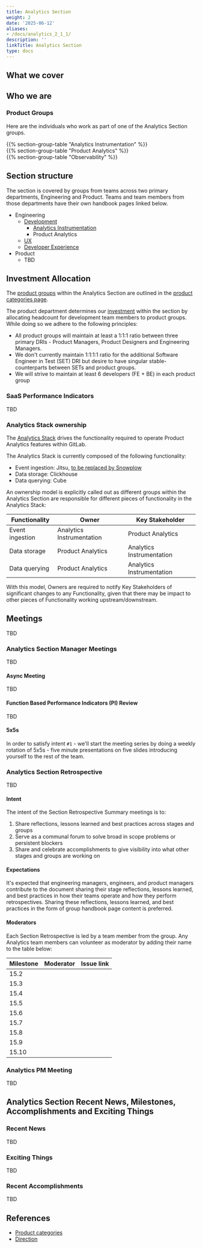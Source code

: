 ```yaml
---
title: Analytics Section
weight: 2
date: '2025-06-12'
aliases:
- /docs/analytics_2_1_1/
description: ''
linkTitle: Analytics Section
type: docs
---
```


## What we cover

## Who we are

### Product Groups

Here are the individuals who work as part of one of the Analytics Section groups.

<div class="container">
    <div class="row">
        <div class="col">{{% section-group-table "Analytics Instrumentation" %}}</div>
        <div class="col">{{% section-group-table "Product Analytics" %}}</div>
        <div class="col">{{% section-group-table "Observability" %}}</div>
    </div>
</div>

## Section structure

The section is covered by groups from teams across two primary departments, Engineering and Product. Teams and team members from those departments have their own handbook pages linked below.

- Engineering
  - [Development](/handbook/engineering/development/)
    - [Analytics Instrumentation](/handbook/engineering//development/analytics/monitor/analytics-instrumentation/)
    - Product Analytics
  - [UX](/handbook/product/ux/#team-structure)
  - [Developer Experience](/handbook/engineering/infrastructure-platforms/developer-experience/)
- Product
  - TBD

## Investment Allocation

The [product groups](/handbook/company/structure/#product-groups) within the Analytics Section are outlined in the [product categories page](/handbook/product/categories/#analytics-section).

The product department determines our [investment](https://internal.gitlab.com/handbook/product/investment/) within the section by allocating headcount for development team members to product groups. While doing so we adhere to the following principles:

- All product groups will maintain at least a 1:1:1 ratio between three primary DRIs - Product Managers, Product Designers and Engineering Managers.
- We don't currently maintain 1:1:1:1 ratio for the additional Software Engineer in Test (SET) DRI but desire to have singular stable-counterparts between SETs and product groups.
- We will strive to maintain at least 6 developers (FE + BE) in each product group

### SaaS Performance Indicators

TBD

### Analytics Stack ownership

The [Analytics Stack](https://gitlab.com/groups/gitlab-org/-/epics/8562) drives the functionality required to operate Product Analytics features within GitLab.

The Analytics Stack is currently composed of the following functionality:

- Event ingestion: Jitsu, [to be replaced by Snowplow](https://gitlab.com/groups/gitlab-org/-/epics/9865)
- Data storage: Clickhouse
- Data querying: Cube

An ownership model is explicitly called out as different groups within the Analytics Section are responsible for different pieces of functionality in the Analytics Stack:

| Functionality | Owner | Key Stakeholder |
|---|---|---|
| Event ingestion | Analytics Instrumentation | Product Analytics |
| Data storage | Product Analytics | Analytics Instrumentation |
| Data querying | Product Analytics | Analytics Instrumentation |

With this model, Owners are required to notify Key Stakeholders of significant changes to any Functionality, given that there may be impact to other pieces of Functionality working upstream/downstream.

## Meetings

TBD

### Analytics Section Manager Meetings

TBD

#### Async Meeting

TBD

#### Function Based Performance Indicators (PI) Review

TBD

#### 5x5s

In order to satisfy intent `#1` - we'll start the meeting series by doing a weekly rotation of 5x5s - five minute presentations on five slides introducing yourself to the rest of the team.

### Analytics Section Retrospective

TBD

#### Intent

The intent of the Section Retrospective Summary meetings is to:

1. Share reflections, lessons learned and best practices across stages and groups
1. Serve as a communal forum to solve broad in scope problems or persistent blockers
1. Share and celebrate accomplishments to give visibility into what other stages and groups are working on

#### Expectations

It's expected that engineering managers, engineers, and product managers contribute to the document sharing their stage reflections, lessons learned, and best practices in how their teams operate and how they perform retrospectives. Sharing these reflections, lessons learned, and best practices in the form of group handbook page content is preferred.

#### Moderators

Each Section Retrospective is led by a team member from the group. Any Analytics team members can volunteer as moderator by adding their name to the table below:

| Milestone | Moderator | Issue link |
| --------- | --------- | ---------- |
| 15.2  |  |  |
| 15.3  |  |  |
| 15.4  |  |  |
| 15.5  |  |  |
| 15.6  |  |  |
| 15.7  |  |  |
| 15.8  |  |  |
| 15.9  |  |  |
| 15.10  |  |  |

### Analytics PM Meeting

TBD

## Analytics Section Recent News, Milestones, Accomplishments and Exciting Things

### Recent News

TBD

### Exciting Things

TBD

### Recent Accomplishments

TBD

## References

- [Product categories](/handbook/product/categories/#analytics-section)
- [Direction](https://about.gitlab.com/direction/monitor/)
